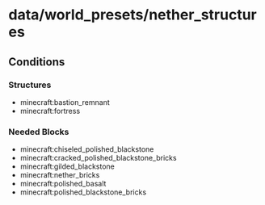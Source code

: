 # data/world_presets/nether_structures  
  
## Conditions  
  
### Structures  
  * minecraft:bastion_remnant
  * minecraft:fortress
  
  
### Needed Blocks  
  * minecraft:chiseled_polished_blackstone
  * minecraft:cracked_polished_blackstone_bricks
  * minecraft:gilded_blackstone
  * minecraft:nether_bricks
  * minecraft:polished_basalt
  * minecraft:polished_blackstone_bricks
  
